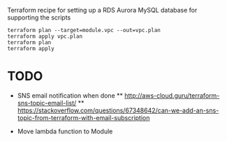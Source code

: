 Terraform recipe for setting up a RDS Aurora MySQL database for supporting the scripts

```
terraform plan --target=module.vpc --out=vpc.plan
terraform apply vpc.plan
terraform plan
terraform apply
```

# TODO

* SNS email notification when done
** http://aws-cloud.guru/terraform-sns-topic-email-list/
** https://stackoverflow.com/questions/67348642/can-we-add-an-sns-topic-from-terraform-with-email-subscription

* Move lambda function to Module
  